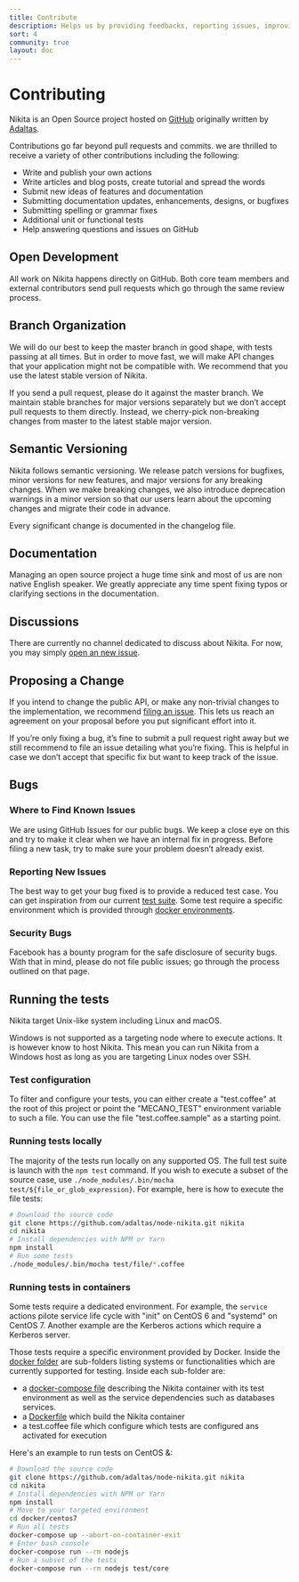 ```yaml
---
title: Contribute
description: Helps us by providing feedbacks, reporting issues, improving the documentation and submitting patches.
sort: 4
community: true
layout: doc
---
```


# Contributing

Nikita is an Open Source project hosted on [GitHub](https://github.com/adaltas/node-nikita) originally written by [Adaltas](http://www.adaltas.com).

Contributions go far beyond pull requests and commits. we are thrilled to receive a variety of other contributions including the following:

- Write and publish your own actions
- Write articles and blog posts, create tutorial and spread the words
- Submit new ideas of features and documentation
- Submitting documentation updates, enhancements, designs, or bugfixes
- Submitting spelling or grammar fixes
- Additional unit or functional tests
- Help answering questions and issues on GitHub

## Open Development

All work on Nikita happens directly on GitHub. Both core team members and external contributors send pull requests which go through the same review process.

## Branch Organization

We will do our best to keep the master branch in good shape, with tests passing at all times. But in order to move fast, we will make API changes that your application might not be compatible with. We recommend that you use the latest stable version of Nikita.

If you send a pull request, please do it against the master branch. We maintain stable branches for major versions separately but we don’t accept pull requests to them directly. Instead, we cherry-pick non-breaking changes from master to the latest stable major version.

## Semantic Versioning

Nikita follows semantic versioning. We release patch versions for bugfixes, minor versions for new features, and major versions for any breaking changes. When we make breaking changes, we also introduce deprecation warnings in a minor version so that our users learn about the upcoming changes and migrate their code in advance.

Every significant change is documented in the changelog file.

## Documentation

Managing an open source project a huge time sink and most of us are non native English speaker. We greatly appreciate any time spent fixing typos or clarifying sections in the documentation.

## Discussions

There are currently no channel dedicated to discuss about Nikita. For now, you may simply [open an new issue](https://github.com/adaltas/node-nikita/issues/new).

## Proposing a Change

If you intend to change the public API, or make any non-trivial changes to the implementation, we recommend [filing an issue](https://github.com/adaltas/node-nikita/issues/new). This lets us reach an agreement on your proposal before you put significant effort into it.

If you’re only fixing a bug, it’s fine to submit a pull request right away but we still recommend to file an issue detailing what you’re fixing. This is helpful in case we don’t accept that specific fix but want to keep track of the issue.

## Bugs

### Where to Find Known Issues

We are using GitHub Issues for our public bugs. We keep a close eye on this and try to make it clear when we have an internal fix in progress. Before filing a new task, try to make sure your problem doesn’t already exist.

### Reporting New Issues

The best way to get your bug fixed is to provide a reduced test case. You can get inspiration from our current [test suite](https://github.com/adaltas/node-nikita/tree/master/test). Some test require a specific environment which is provided through [docker environments](https://github.com/adaltas/node-nikita/tree/master/docker).

### Security Bugs

Facebook has a bounty program for the safe disclosure of security bugs. With that in mind, please do not file public issues; go through the process outlined on that page.

## Running the tests

Nikita target Unix-like system including Linux and macOS.

Windows is not supported as a targeting node where to execute actions. It is however know to host Nikita. This mean you can run Nikita from a Windows host as long as you are targeting Linux nodes over SSH.

### Test configuration

To filter and configure your tests, you can either create a "test.coffee" at the root of this project or point the "MECANO_TEST" environment variable to such a file. You can use the file "test.coffee.sample" as a starting point.

### Running tests locally

The majority of the tests run locally on any supported OS. The full test suite is launch with the `npm test` command. If you wish to execute a subset of the source case, use `./node_modules/.bin/mocha test/${file_or_glob_expression}`. For example, here is how to execute the file tests:

```bash
# Download the source code
git clone https://github.com/adaltas/node-nikita.git nikita
cd nikita
# Install dependencies with NPM or Yarn
npm install
# Run some tests
./node_modules/.bin/mocha test/file/*.coffee
```

### Running tests in containers

Some tests require a dedicated environment. For example, the `service` actions pilote service life cycle with "init" on CentOS 6 and "systemd" on CentOS 7. Another example are the Kerberos actions which require a Kerberos server.

Those tests require a specific environment provided by Docker. Inside the [docker folder](https://github.com/adaltas/node-nikita/tree/master/docker) are sub-folders listing systems or functionalities which are currently supported for testing. Inside each sub-folder are:

- a [docker-compose file](https://docs.docker.com/compose/) describing the Nikita container with its test environment as well as the service dependencies such as databases services.
- a [Dockerfile](https://docs.docker.com/engine/reference/builder/) which build the Nikita container
- a test.coffee file which configure which tests are configured ans activated for execution

Here's an example to run tests on CentOS &:

```bash
# Download the source code
git clone https://github.com/adaltas/node-nikita.git nikita
cd nikita
# Install dependencies with NPM or Yarn
npm install
# Move to your targeted environment
cd docker/centos7
# Run all tests
docker-compose up --abort-on-container-exit
# Enter bash console
docker-compose run --rm nodejs
# Run a subset of the tests
docker-compose run --rm nodejs test/core
```
